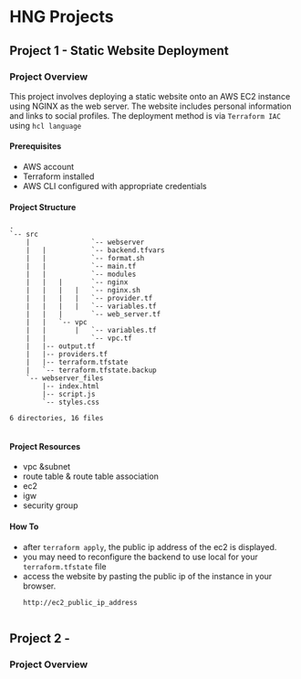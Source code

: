 # HNG Projects

## Project 1 - Static Website Deployment

### Project Overview

This project involves deploying a static website onto an AWS EC2 instance using NGINX as the web server. The website includes personal information and links to social profiles. The deployment method is via `Terraform IAC` using `hcl language`

#### Prerequisites

- AWS account
- Terraform installed
- AWS CLI configured with appropriate credentials

#### Project Structure
```plaintext
.
`-- src
    |               `-- webserver
    |   |           `-- backend.tfvars
    |   |           `-- format.sh
    |   |           `-- main.tf
    |   |           `-- modules
    |   |   |       `-- nginx
    |   |   |   |   `-- nginx.sh
    |   |   |   |   `-- provider.tf
    |   |   |   |   `-- variables.tf
    |   |   |       `-- web_server.tf
    |   |   `-- vpc
    |   |       |   `-- variables.tf
    |   |           `-- vpc.tf
    |   |-- output.tf
    |   |-- providers.tf
    |   |-- terraform.tfstate
    |   `-- terraform.tfstate.backup
    `-- webserver_files
        |-- index.html
        |-- script.js
        `-- styles.css

6 directories, 16 files


```

#### Project Resources
- vpc &subnet
- route table & route table association
- ec2
- igw
- security group

#### How To
- after `terraform apply`, the public ip address of the ec2 is displayed.
- you may need to reconfigure the backend to use local for your `terraform.tfstate` file
- access the website by pasting the public ip of the instance in your browser.
  ```
  http://ec2_public_ip_address


## Project 2 - 

### Project Overview